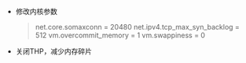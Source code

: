 - 修改内核参数

  > net.core.somaxconn = 20480
  > net.ipv4.tcp_max_syn_backlog = 512
  > vm.overcommit_memory = 1
  > vm.swappiness = 0

- 关闭THP，减少内存碎片
